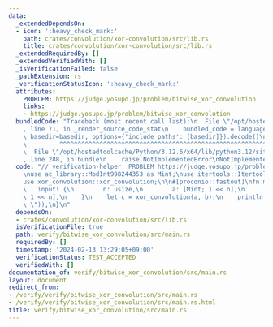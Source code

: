 ```yaml
---
data:
  _extendedDependsOn:
  - icon: ':heavy_check_mark:'
    path: crates/convolution/xor-convolution/src/lib.rs
    title: crates/convolution/xor-convolution/src/lib.rs
  _extendedRequiredBy: []
  _extendedVerifiedWith: []
  _isVerificationFailed: false
  _pathExtension: rs
  _verificationStatusIcon: ':heavy_check_mark:'
  attributes:
    PROBLEM: https://judge.yosupo.jp/problem/bitwise_xor_convolution
    links:
    - https://judge.yosupo.jp/problem/bitwise_xor_convolution
  bundledCode: "Traceback (most recent call last):\n  File \"/opt/hostedtoolcache/Python/3.12.6/x64/lib/python3.12/site-packages/onlinejudge_verify/documentation/build.py\"\
    , line 71, in _render_source_code_stat\n    bundled_code = language.bundle(stat.path,\
    \ basedir=basedir, options={'include_paths': [basedir]}).decode()\n          \
    \         ^^^^^^^^^^^^^^^^^^^^^^^^^^^^^^^^^^^^^^^^^^^^^^^^^^^^^^^^^^^^^^^^^^^^^^^^^^^^^^^^^\n\
    \  File \"/opt/hostedtoolcache/Python/3.12.6/x64/lib/python3.12/site-packages/onlinejudge_verify/languages/rust.py\"\
    , line 288, in bundle\n    raise NotImplementedError\nNotImplementedError\n"
  code: "// verification-helper: PROBLEM https://judge.yosupo.jp/problem/bitwise_xor_convolution\n\
    \nuse ac_library::ModInt998244353 as Mint;\nuse itertools::Itertools;\nuse proconio::input;\n\
    use xor_convolution::xor_convolution;\n\n#[proconio::fastout]\nfn main() {\n \
    \   input! {\n        n: usize,\n        a: [Mint; 1 << n],\n        b: [Mint;\
    \ 1 << n],\n    }\n    let c = xor_convolution(a, b);\n    println!(\"{}\", c.iter().join(\"\
    \ \"));\n}\n"
  dependsOn:
  - crates/convolution/xor-convolution/src/lib.rs
  isVerificationFile: true
  path: verify/bitwise_xor_convolution/src/main.rs
  requiredBy: []
  timestamp: '2024-02-13 13:29:05+09:00'
  verificationStatus: TEST_ACCEPTED
  verifiedWith: []
documentation_of: verify/bitwise_xor_convolution/src/main.rs
layout: document
redirect_from:
- /verify/verify/bitwise_xor_convolution/src/main.rs
- /verify/verify/bitwise_xor_convolution/src/main.rs.html
title: verify/bitwise_xor_convolution/src/main.rs
---
```

